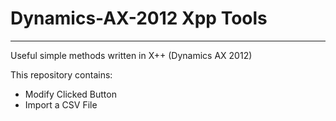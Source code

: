 # Dynamics-AX-2012 Xpp Tools
--------------------------------------------------------------------------------------
Useful simple methods written in X++ (Dynamics AX 2012)

This repository contains:
- Modify Clicked Button 
- Import a CSV File



